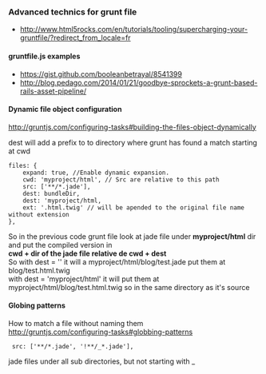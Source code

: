 ### Advanced technics for grunt file 

* http://www.html5rocks.com/en/tutorials/tooling/supercharging-your-gruntfile/?redirect_from_locale=fr

#### gruntfile.js examples 

* https://gist.github.com/booleanbetrayal/8541399
* http://blog.pedago.com/2014/01/21/goodbye-sprockets-a-grunt-based-rails-asset-pipeline/

#### Dynamic file object configuration 
http://gruntjs.com/configuring-tasks#building-the-files-object-dynamically


dest will add a prefix to to directory where grunt has found a match starting at cwd
````
files: {
    expand: true, //Enable dynamic expansion.
    cwd: 'myproject/html', // Src are relative to this path
    src: ['**/*.jade'],
    dest: bundleDir,
    dest: 'myproject/html,
    ext: '.html.twig' // will be apended to the original file name without extension
}, 
````
So in the previous code grunt file look at jade file under **myproject/html** dir and put the compiled version in      
**cwd + dir of the jade file relative de cwd + dest**    
So with dest = '' it will a myproject/html/blog/test.jade put them at 
blog/test.html.twig      
with dest = 'myproject/html' it will put them at 
myproject/html/blog/test.html.twig so in the same directory as it's source


#### Globing patterns 

How to match a file without naming them    
http://gruntjs.com/configuring-tasks#globbing-patterns
````
 src: ['**/*.jade', '!**/_*.jade'],
````
jade files under all sub directories, but not starting with _